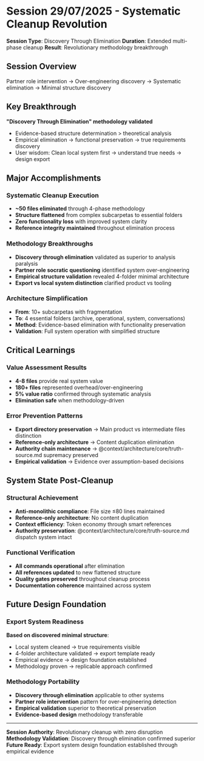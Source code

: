 # Session 29/07/2025 - Systematic Cleanup Revolution

**Session Type**: Discovery Through Elimination
**Duration**: Extended multi-phase cleanup
**Result**: Revolutionary methodology breakthrough

## Session Overview
Partner role intervention → Over-engineering discovery → Systematic elimination → Minimal structure discovery

## Key Breakthrough
**"Discovery Through Elimination" methodology validated**
- Evidence-based structure determination > theoretical analysis
- Empirical elimination → functional preservation → true requirements discovery
- User wisdom: Clean local system first → understand true needs → design export

## Major Accomplishments

### Systematic Cleanup Execution
- **~50 files eliminated** through 4-phase methodology
- **Structure flattened** from complex subcarpetas to essential folders
- **Zero functionality loss** with improved system clarity
- **Reference integrity maintained** throughout elimination process

### Methodology Breakthroughs
- **Discovery through elimination** validated as superior to analysis paralysis
- **Partner role socratic questioning** identified system over-engineering
- **Empirical structure validation** revealed 4-folder minimal architecture
- **Export vs local system distinction** clarified product vs tooling

### Architecture Simplification
- **From**: 10+ subcarpetas with fragmentation
- **To**: 4 essential folders (archive, operational, system, conversations)
- **Method**: Evidence-based elimination with functionality preservation
- **Validation**: Full system operation with simplified structure

## Critical Learnings

### Value Assessment Results
- **4-8 files** provide real system value
- **180+ files** represented overhead/over-engineering  
- **5% value ratio** confirmed through systematic analysis
- **Elimination safe** when methodology-driven

### Error Prevention Patterns
- **Export directory preservation** → Main product vs intermediate files distinction
- **Reference-only architecture** → Content duplication elimination
- **Authority chain maintenance** → @context/architecture/core/truth-source.md supremacy preserved
- **Empirical validation** → Evidence over assumption-based decisions

## System State Post-Cleanup

### Structural Achievement
- **Anti-monolithic compliance**: File size ≤80 lines maintained
- **Reference-only architecture**: No content duplication 
- **Context efficiency**: Token economy through smart references
- **Authority preservation**: @context/architecture/core/truth-source.md dispatch system intact

### Functional Verification
- **All commands operational** after elimination
- **All references updated** to new flattened structure
- **Quality gates preserved** throughout cleanup process
- **Documentation coherence** maintained across system

## Future Design Foundation

### Export System Readiness
**Based on discovered minimal structure**:
- Local system cleaned → true requirements visible
- 4-folder architecture validated → export template ready
- Empirical evidence → design foundation established
- Methodology proven → replicable approach confirmed

### Methodology Portability
- **Discovery through elimination** applicable to other systems
- **Partner role intervention** pattern for over-engineering detection  
- **Empirical validation** superior to theoretical preservation
- **Evidence-based design** methodology transferable

---
**Session Authority**: Revolutionary cleanup with zero disruption
**Methodology Validation**: Discovery through elimination confirmed superior
**Future Ready**: Export system design foundation established through empirical evidence